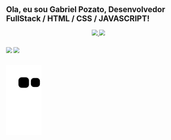 ## Ola, eu sou Gabriel Pozato, Desenvolvedor FullStack / HTML / CSS / JAVASCRIPT!
 
 <div align="center">
  <a href="https://github.com/GPozato">
 <img altura="130em" src="https://github-readme-stats.vercel.app/api?username=GPozato&show_icons=true&theme=dracula&include_all_commits=true&count_private=true"/>
 <img altura="130em" src="https://github-readme-stats.vercel.app/api/top-langs/?username=GPozato&layout=compact&langs_count=7&theme=dracula"/>
</div>
  
  ##
  
<div>

  <a href="https://www.linkedin.com/in/gpozato/" target="_blank"><img src="https://img.shields.io/badge/-LinkedIn-%230077B5?style=for-the-badge&logo=linkedin&logoColor=white"   target="_blank"></a>
  <a href="https://www.facebook.com/gpozato/" target="_blank"><img src="https://img.shields.io/badge/Facebook-1877F2?style=for-the-badge&logo=facebook&logoColor=white" target="_blank"></a>
 
 ##
 
  ![Snake animation](https://github.com/rafaballerini/rafaballerini/blob/output/github-contribution-grid-snake.svg)
</div>
